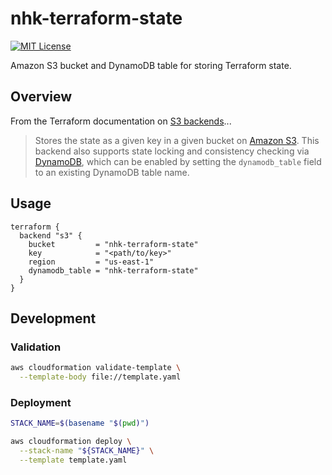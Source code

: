 # nhk-terraform-state

[![MIT License](https://img.shields.io/badge/License-MIT-blue.svg)](https://github.com/NickolasHKraus/nhk-terraform-state/blob/master/LICENSE)

Amazon S3 bucket and DynamoDB table for storing Terraform state.

## Overview

From the Terraform documentation on [S3 backends](https://www.terraform.io/language/settings/backends/s3)...

>Stores the state as a given key in a given bucket on [Amazon S3](https://aws.amazon.com/s3). This backend also supports state locking and consistency checking via [DynamoDB](https://aws.amazon.com/dynamodb), which can be enabled by setting the `dynamodb_table` field to an existing DynamoDB table name.

## Usage

```hcl
terraform {
  backend "s3" {
    bucket         = "nhk-terraform-state"
    key            = "<path/to/key>"
    region         = "us-east-1"
    dynamodb_table = "nhk-terraform-state"
  }
}
```

## Development

### Validation

```bash
aws cloudformation validate-template \
  --template-body file://template.yaml
```

### Deployment

```bash
STACK_NAME=$(basename "$(pwd)")
```

```bash
aws cloudformation deploy \
  --stack-name "${STACK_NAME}" \
  --template template.yaml
```
